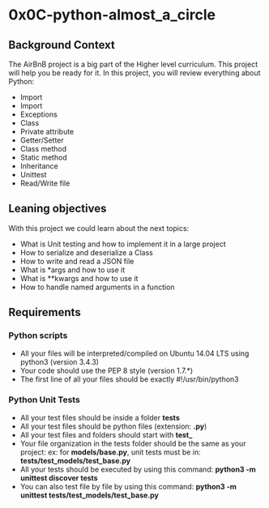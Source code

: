 # 0x0C-python-almost_a_circle

## Background Context
The AirBnB project is a big part of the Higher level curriculum. This project will help you be ready for it.
In this project, you will review everything about Python:

* Import
* Import
* Exceptions
* Class
* Private attribute
* Getter/Setter
* Class method
* Static method
* Inheritance
* Unittest
* Read/Write file

## Leaning objectives
With this project we could learn about the next topics:

* What is Unit testing and how to implement it in a large project
* How to serialize and deserialize a Class
* How to write and read a JSON file
* What is *args and how to use it
* What is **kwargs and how to use it
* How to handle named arguments in a function

## Requirements
### Python scripts
* All your files will be interpreted/compiled on Ubuntu 14.04 LTS using python3 (version 3.4.3)
* Your code should use the PEP 8 style (version 1.7.*)
* The first line of all your files should be exactly #!/usr/bin/python3

### Python Unit Tests
* All your test files should be inside a folder **tests**
* All your test files should be python files (extension: **.py**)
* All your test files and folders should start with **test_**
* Your file organization in the tests folder should be the same as your project: ex: for **models/base.py**, unit tests must be in: **tests/test_models/test_base.py**
* All your tests should be executed by using this command: **python3 -m unittest discover tests**
* You can also test file by file by using this command: **python3 -m unittest tests/test_models/test_base.py**
